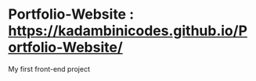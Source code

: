 # Portfolio-Website : https://kadambinicodes.github.io/Portfolio-Website/
My first front-end project
